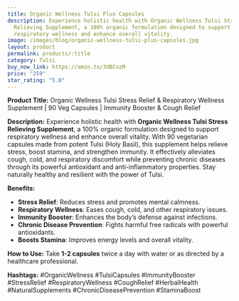 ```yaml
---
title: Organic Wellness Tulsi Plus Capsules
description: Experience holistic health with Organic Wellness Tulsi Stress
  Relieving Supplement, a 100% organic formulation designed to support
  respiratory wellness and enhance overall vitality.
image: /images/blog/organic-wellness-tulsi-plus-capsules.jpg
layout: product
permalink: products/:title
category: Tulsi
buy_now_link: https://amzn.to/3UBCnzM
price: "259"
star_rating: "5.0"
---
```

**Product Title:** Organic Wellness Tulsi Stress Relief & Respiratory Wellness Supplement | 90 Veg Capsules | Immunity Booster & Cough Relief

**Description:**
Experience holistic health with **Organic Wellness Tulsi Stress Relieving Supplement**, a 100% organic formulation designed to support respiratory wellness and enhance overall vitality. With 90 vegetarian capsules made from potent Tulsi (Holy Basil), this supplement helps relieve stress, boost stamina, and strengthen immunity. It effectively alleviates cough, cold, and respiratory discomfort while preventing chronic diseases through its powerful antioxidant and anti-inflammatory properties. Stay naturally healthy and resilient with the power of Tulsi.

**Benefits:**
- **Stress Relief**: Reduces stress and promotes mental calmness.
- **Respiratory Wellness**: Eases cough, cold, and other respiratory issues.
- **Immunity Booster**: Enhances the body’s defense against infections.
- **Chronic Disease Prevention**: Fights harmful free radicals with powerful antioxidants.
- **Boosts Stamina**: Improves energy levels and overall vitality.

**How to Use:**
Take **1-2 capsules** twice a day with water or as directed by a healthcare professional.

**Hashtags:**
#OrganicWellness #TulsiCapsules #ImmunityBooster #StressRelief #RespiratoryWellness #CoughRelief #HerbalHealth #NaturalSupplements #ChronicDiseasePrevention #StaminaBoost
